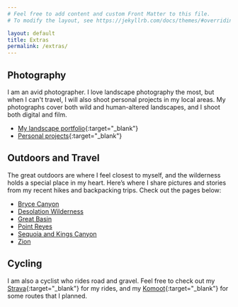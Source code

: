```yaml
---
# Feel free to add content and custom Front Matter to this file.
# To modify the layout, see https://jekyllrb.com/docs/themes/#overriding-theme-defaults

layout: default
title: Extras
permalink: /extras/
---
```



## Photography
I am an avid photographer. I love landscape photography the most, but when I can't
travel, I will also shoot personal projects in my local areas. My photographs
cover both wild and human-altered landscapes, and I shoot both digital and film.
- [My landscape portfolio](https://christinasun.org/landscape){:target="_blank"}
- [Personal projects](https://christinasunphoto.com/anthology){:target="_blank"}


## Outdoors and Travel
The great outdoors are where I feel closest to myself, and the wilderness holds a special place in my heart. 
Here’s where I share pictures and stories from my recent hikes and backpacking trips. Check out the pages below:


- [Bryce Canyon](/extras/bryce-canyon/)
- [Desolation Wilderness](/extras/desolation-wilderness/)
- [Great Basin](/extras/great-basin/)
- [Point Reyes](/extras/point-reyes/)
- [Sequoia and Kings Canyon](/extras/sequoia/)
- [Zion](/extras/zion/)




## Cycling
I am also a cyclist who rides road and gravel. Feel free to check out my
[Strava](https://www.strava.com/athletes/35905919){:target="_blank"} for my rides, and my
[Komoot](https://www.komoot.com/user/1500847933178/tours?type=planned){:target="_blank"} for some
routes that I planned.
